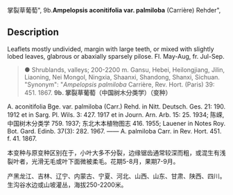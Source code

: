 掌裂草葡萄",
9b.**Ampelopsis aconitifolia var. palmiloba** (Carrière) Rehder",

## Description
Leaflets mostly undivided, margin with large teeth, or mixed with slightly lobed leaves, glabrous or abaxially sparsely pilose. Fl. May-Aug, fr. Jul-Sep.

> ●  Shrublands, valleys; 200-2200 m. Gansu, Hebei, Heilongjiang, Jilin, Liaoning, Nei Mongol, Ningxia, Shaanxi, Shandong, Shanxi, Sichuan.
  "Synonym": "*Ampelopsis palmiloba* Carrière, Rev. Hort. (Paris) 39: 451. 1867.
**9b. 掌裂草葡萄（中国树木分类学）（变种）**

A. aconitifolia Bge. var. palmiloba (Carr.) Rehd. in Nitt. Deutsch. Ges. 21: 190. 1912 et in Sarg. Pl. Wils. 3: 427. 1917 et in Journ. Arn. Arb. 15: 25. 1934; 陈嵘, 中国树木分类学 759. 1937; 东北木本植物图志 416. 1955; Lauener in Notes Roy. Bot. Gard. Edinb. 37(3): 282. 1967. —— A. palmiloba Carr. in Rev. Hort. 451. f. 41. 1867.

本变种与原变种区别在于，小叶大多不分裂，边缘锯齿通常较深而粗，或混生有浅裂叶者，光滑无毛或叶下面微被柔毛。花期5-8月，果期7-9月。

产黑龙江、吉林、辽宁、内蒙古、宁夏、河北、山西、山东、甘肃、陕西、四川。生沟谷水边或山坡灌丛，海拔250-2200米。

